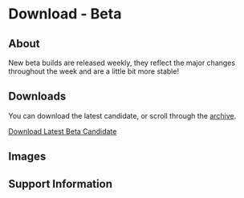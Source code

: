 # Download - Beta
## About
New beta builds are released weekly, they reflect the major changes throughout the week and are a little bit more stable!
## Downloads
You can download the latest candidate, or scroll through the [archive](https://phantomzx77.github.io/Wave/BetaArchive).

[Download Latest Beta Candidate]()

## Images

## Support Information
